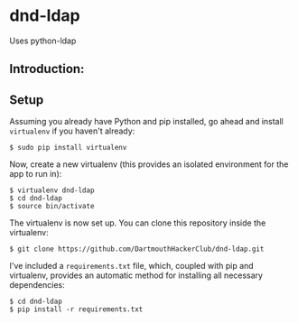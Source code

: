 dnd-ldap
===================

Uses python-ldap

Introduction:
--------------------

Setup
-----

Assuming you already have Python and pip installed, go ahead and install
`virtualenv` if you haven't already:

    $ sudo pip install virtualenv

Now, create a new virtualenv (this provides an isolated environment for
the app to run in):

    $ virtualenv dnd-ldap
    $ cd dnd-ldap
    $ source bin/activate

The virtualenv is now set up. You can clone this repository inside the
virtualenv:

    $ git clone https://github.com/DartmouthHackerClub/dnd-ldap.git

I've included a `requirements.txt` file, which, coupled with pip and
virtualenv, provides an automatic method for installing all necessary
dependencies:

    $ cd dnd-ldap
    $ pip install -r requirements.txt

